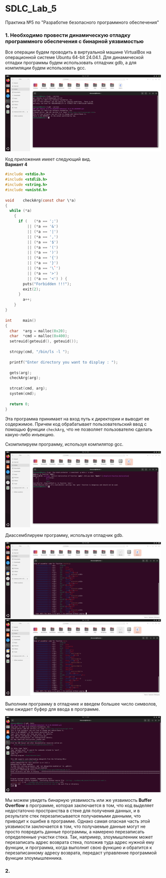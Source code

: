 # SDLC_Lab_5
Практика №5 по "Разработке безопасного программного обеспечения"

### 1. Необходимо провести динамическую отладку программного обеспечения с бинарной уязвимостью

Все операции будем проводить в виртуальной машине VirtualBox на операционной системе Ubuntu 64-bit 24.04.1. Для динамической отладки программы будем использовать отладчик gdb, а для компиляции будем использовать gcc.

![Версия gdb и gcc](imgs/gdb_gcc_versions.png)

Код приложения имеет следующий вид.\
**Вариант 4**
```C
#include <stdio.h>
#include <stdlib.h>
#include <string.h>
#include <unistd.h>

void    checkArg(const char \*a)
{
  while (*a)
    {
      if (   (*a == ';')
          || (*a == '&')
          || (*a == '|')
          || (*a == ',')
          || (*a == '$')
          || (*a == '(')
          || (*a == ')')
          || (*a == '{')
          || (*a == '}')
          || (*a == '\`')
          || (*a == '>')
          || (*a == '<') ) {
        puts("Forbidden !!!");
        exit(2);
      }
        a++;
    }
}

int     main()
{
  char  *arg = malloc(0x20);
  char  *cmd = malloc(0x400);
  setreuid(geteuid(), geteuid());

  strcpy(cmd, "/bin/ls -l ");

  printf("Enter directory you want to display : ");

  gets(arg);
  checkArg(arg);

  strcat(cmd, arg);
  system(cmd);

  return 0;
}
```

Эта программа принимает на вход путь к директории и выводит ее содержимое. Причем код обрабатывает пользовательский ввод с помощью функции `checkArg`, что не позволяет пользователю сделать какую-либо инъекцию.

Скомпилируем программу, используя компилятор gcc.

![Компилирование](imgs/compile.png)

Диассемблируем программу, используя отладчик gdb.

![Дизассемблирование checkArg](imgs/checkArg_disassemble.png)
![Дизассемблирование main](imgs/main_disassemble.png)

Выполним программу в отладчике и введем большее число символов, чем ожидает буфер для ввода в программе.

![Эксплуатирование](imgs/exploit.png)

Мы можем увидеть бинарную уязвимость или же уязвимость **Buffer Overflow** в программе, которая заключается в том, что код выделяет недостаточно пространства в стеке для получения данных, и в результате стек перезаписывается получаемыми данными, что приводит к ошибке в программе. Однако самая опасная часть этой уязвимости заключается в том, что получаемые данные могут не просто повредить данные программы, а намерено перезаписать определенные участки стека. Так, например, злоумышленник может перезаписать адрес возврата стека, положив туда адрес нужной ему функции, и программа, когда выполнит свою функцию и обратится к перезаписанному адресу возврата, передаст управление программой функции злоумышленника.

### 2. 


